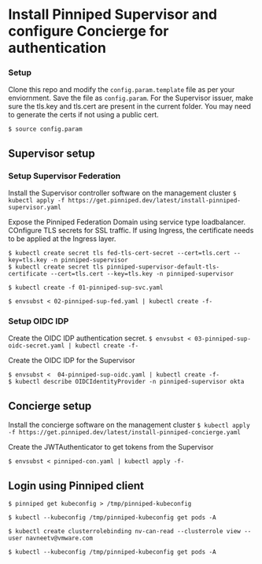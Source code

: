 # Install Pinniped Supervisor and configure Concierge for authentication

### Setup 

Clone this repo and modify the `config.param.template` file as per your enviornment. Save the file as `config.param`. For the Supervisor issuer, make sure the tls.key and tls.cert are present in the current folder. You may need to generate the certs if not using a public cert. 

`$ source config.param`


## Supervisor setup

### Setup Supervisor Federation

Install the Supervisor controller software on the management cluster 
`$ kubectl apply -f https://get.pinniped.dev/latest/install-pinniped-supervisor.yaml`

Expose the Pinniped Federation Domain using service type loadbalancer. COnfigure TLS secrets for SSL traffic. If using Ingress, the certificate needs to be applied at the Ingress layer. 
```
$ kubectl create secret tls fed-tls-cert-secret --cert=tls.cert --key=tls.key -n pinniped-supervisor
$ kubectl create secret tls pinniped-supervisor-default-tls-certificate --cert=tls.cert --key=tls.key -n pinniped-supervisor
```

`$ kubectl create -f 01-pinniped-sup-svc.yaml`

`$ envsubst < 02-pinniped-sup-fed.yaml | kubectl create -f-`

### Setup OIDC IDP
Create the OIDC IDP authentication secret.
`$ envsubst < 03-pinniped-sup-oidc-secret.yaml | kubectl create -f-`

Create the OIDC IDP for the Supervisor
```
$ envsubst <  04-pinniped-sup-oidc.yaml | kubectl create -f-
$ kubectl describe OIDCIdentityProvider -n pinniped-supervisor okta
```

## Concierge setup 

Install the concierge  software on the management cluster 
`$ kubectl apply -f https://get.pinniped.dev/latest/install-pinniped-concierge.yaml`

Create the JWTAuthenticator to get tokens from the Supervisor

`$ envsubst < pinniped-con.yaml | kubectl apply -f- `


## Login using Pinniped client

`$ pinniped get kubeconfig > /tmp/pinniped-kubeconfig`

`$ kubectl --kubeconfig /tmp/pinniped-kubeconfig get pods -A`

`$ kubectl create clusterrolebinding nv-can-read --clusterrole view --user navneetv@vmware.com`

`$ kubectl --kubeconfig /tmp/pinniped-kubeconfig get pods -A`

